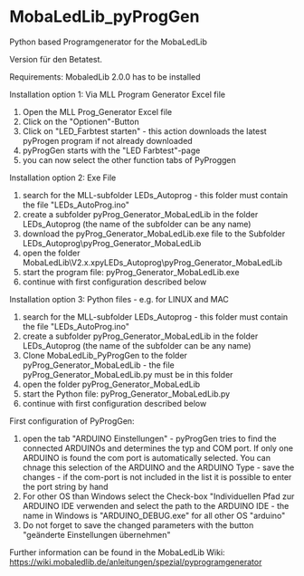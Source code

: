 # MobaLedLib_pyProgGen
Python based Programgenerator for the MobaLedLib

Version für den Betatest.

Requirements:
MobaledLib 2.0.0 has to be installed

Installation option 1: Via MLL Program Generator Excel file
1. Open the MLL Prog_Generator Excel file
2. Click on the "Optionen"-Button
3. Click on "LED_Farbtest starten" - this action downloads the latest pyProgen program if not already downloaded
4. pyProgGen starts with the "LED Farbtest"-page
5. you can now select the other function tabs of PyProggen

Installation option 2: Exe File
1. search for the MLL-subfolder LEDs_Autoprog - this folder must contain the file "LEDs_AutoProg.ino"
2. create a subfolder pyProg_Generator_MobaLedLib in the folder LEDs_Autoprog (the name of the subfolder can be any name)
3. download the pyProg_Generator_MobaLedLib.exe file to the Subfolder LEDs_Autoprog\pyProg_Generator_MobaLedLib
4. open the folder MobaLedLib\V2.x.xpyLEDs_Autoprog\pyProg_Generator_MobaLedLib
5. start the program file: pyProg_Generator_MobaLedLib.exe
6. continue with first configuration described below

Installation option 3: Python files - e.g. for LINUX and MAC
1. search for the MLL-subfolder LEDs_Autoprog - this folder must contain the file "LEDs_AutoProg.ino"
2. create a subfolder pyProg_Generator_MobaLedLib in the folder LEDs_Autoprog (the name of the subfolder can be any name)
3. Clone MobaLedLib_PyProgGen to the folder pyProg_Generator_MobaLedLib - the file pyProg_Generator_MobaLedLib.py must be in this folder
4. open the folder pyProg_Generator_MobaLedLib
5. start the Python file: pyProg_Generator_MobaLedLib.py
6. continue with first configuration described below

First configuration of PyProgGen:
1. open the tab "ARDUINO Einstellungen" - pyProgGen tries to find the connected ARDUINOs and determines the typ and COM port. If only one ARDUINO is found the com port is automatically selected. You can chnage this selection of the ARDUINO and the ARDUINO Type - save the changes - if the com-port is not included in the list it is possible to enter the port string by hand
2. For other OS than Windows select the Check-box "Individuellen Pfad zur ARDUINO IDE verwenden and select the path to the ARDUINO IDE - the name in Windows is "ARDUINO_DEBUG.exe" for all other OS "arduino"
3. Do not forget to save the changed parameters with the button "geänderte Einstellungen übernehmen"

Further information can be found in the MobaLedLib Wiki: https://wiki.mobaledlib.de/anleitungen/spezial/pyprogramgenerator
